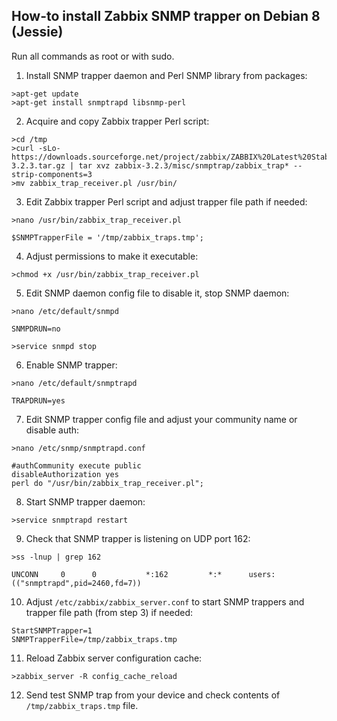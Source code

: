 ## How-to install Zabbix SNMP trapper on Debian 8 (Jessie)

Run all commands as root or with sudo.

1. Install SNMP trapper daemon and Perl SNMP library from packages:
```
>apt-get update
>apt-get install snmptrapd libsnmp-perl
```

2. Acquire and copy Zabbix trapper Perl script:
```
>cd /tmp
>curl -sLo- https://downloads.sourceforge.net/project/zabbix/ZABBIX%20Latest%20Stable/3.2.3/zabbix-3.2.3.tar.gz | tar xvz zabbix-3.2.3/misc/snmptrap/zabbix_trap* --strip-components=3
>mv zabbix_trap_receiver.pl /usr/bin/
```

3. Edit Zabbix trapper Perl script and adjust trapper file path if needed:
```
>nano /usr/bin/zabbix_trap_receiver.pl

$SNMPTrapperFile = '/tmp/zabbix_traps.tmp';
```
4. Adjust permissions to make it executable:
```
>chmod +x /usr/bin/zabbix_trap_receiver.pl
```

5. Edit SNMP daemon config file to disable it, stop SNMP daemon:
```
>nano /etc/default/snmpd

SNMPDRUN=no
```
```
>service snmpd stop
```

6. Enable SNMP trapper:
```
>nano /etc/default/snmptrapd

TRAPDRUN=yes
```

7. Edit SNMP trapper config file and adjust your community name or disable auth:
```
>nano /etc/snmp/snmptrapd.conf

#authCommunity execute public
disableAuthorization yes
perl do "/usr/bin/zabbix_trap_receiver.pl";
```

8. Start SNMP trapper daemon:
```
>service snmptrapd restart
```

9. Check that SNMP trapper is listening on UDP port 162:
```
>ss -lnup | grep 162

UNCONN     0      0           *:162         *:*      users:(("snmptrapd",pid=2460,fd=7))
```

10. Adjust `/etc/zabbix/zabbix_server.conf` to start SNMP trappers and trapper file path (from step 3) if needed:
```
StartSNMPTrapper=1
SNMPTrapperFile=/tmp/zabbix_traps.tmp
```

11. Reload Zabbix server configuration cache:
```
>zabbix_server -R config_cache_reload
```

12. Send test SNMP trap from your device and check contents of `/tmp/zabbix_traps.tmp` file.
